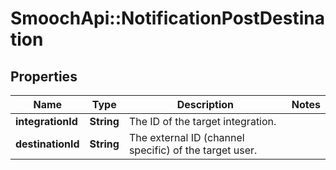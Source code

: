 # SmoochApi::NotificationPostDestination

## Properties
Name | Type | Description | Notes
------------ | ------------- | ------------- | -------------
**integrationId** | **String** | The ID of the target integration. | 
**destinationId** | **String** | The external ID (channel specific) of the target user. | 


